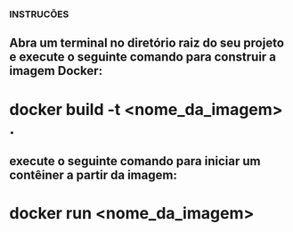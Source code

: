 ### INSTRUCÕES

## Abra um terminal no diretório raiz do seu projeto e execute o seguinte comando para construir a imagem Docker:

# docker build -t <nome_da_imagem> .

## execute o seguinte comando para iniciar um contêiner a partir da imagem:

# docker run <nome_da_imagem>
